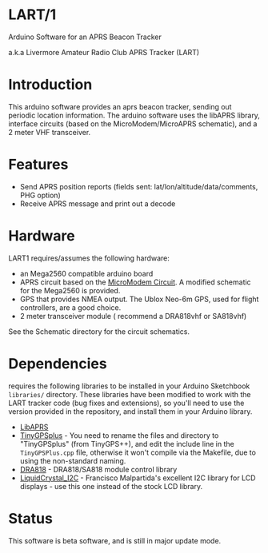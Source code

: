 # LART/1
Arduino Software for an APRS Beacon Tracker 

a.k.a Livermore Amateur Radio Club APRS Tracker (LART) 
# Introduction
This arduino software provides an aprs beacon tracker, sending out periodic location information.   The arduino software uses the libAPRS library, interface circuits (based on the MicroModem/MicroAPRS schematic), and a 2 meter VHF transceiver. 

# Features
+ Send APRS position reports (fields sent: lat/lon/altitude/data/comments, PHG option)
+ Receive APRS message and print out a decode 

# Hardware
LART1 requires/assumes the following hardware:
+ an Mega2560 compatible arduino board
+ APRS circuit based on the  [MicroModem Circuit](https://github.com/markqvist/MicroModem). A modified schematic for the Mega2560 is provided.  
+ GPS that provides NMEA output.  The Ublox Neo-6m GPS, used for flight controllers, are a good choice. 
+ 2 meter transceiver module ( recommend a DRA818vhf or SA818vhf) 

See the Schematic directory for the  circuit schematics.

# Dependencies
requires the following libraries to be installed in your Arduino Sketchbook `libraries/` directory. 
These libraries have been modified to work with the LART tracker code (bug fixes and extensions), so you'll need to use the version provided in the repository, and install them in your Arduino library. 
+ [LibAPRS](https://github.com/markqvist/LibAPRS)
+ [TinyGPSplus](https://github.com/mikalhart/TinyGPSPlus) - You need to rename the files and directory to "TinyGPSplus" (from TinyGPS++), and edit the include line in the `TinyGPSPlus.cpp`  file, otherwise it won't compile via the Makefile, due to using the non-standard naming.  
+ [DRA818](https://github.com/darksidelemm/dra818) - DRA818/SA818 module control library 
+ [LiquidCrystal_I2C](https://bitbucket.org/fmalpartida/new-liquidcrystal/wiki/Home) - Francisco Malpartida's excellent I2C library for LCD displays - use this one instead of the stock LCD library. 

# Status
This software is beta software, and is still in major update mode.

